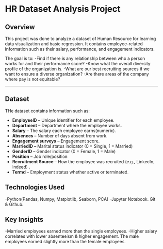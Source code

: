 # HR Dataset Analysis Project

## Overview
This project was done to analyze a dataset of Human Resource for learning data visualization and basic regression. It contains employee-related information such as their salary, performance, and engagement indicators.

The goal is to:
-Find if there is any relationship between who a person works for and their performance score?
-Know what the overall diversity profile of the organization is.
-What are our best recruiting sources if we want to ensure a diverse organization?
-Are there areas of the company where pay is not equitable?

---

## Dataset
THe dataset contains information such as:

- **EmployeeID** – Unique identifier for each employee. 
- **Department** – Department where the employee works.
- **Salary** – The salary each employee earns(numeric). 
- **Absences** – Number of days absent from work.  
- **Engagement surveys** – Engagement score.
- **MarriedID** – Marital status indicator (0 = Single, 1 = Married)  
- **GenderID** – Gender indicator (0 = Female, 1 = Male)  
- **Position** – Job role/position  
- **Recruitment Source** – How the employee was recruited (e.g., LinkedIn, Indeed) . 
- **Termd** – Employment status whether active or terminated.

##  Technologies Used
-Python(Pandas, Numpy, Matplotlib, Seaborn, PCA)
-Jupyter Notebook.
Git & Github.

## Key Insights
-Married employees earned more than the single  employees.
-Higher salary correlates with lower absenteeism & higher engagement.
The male employees earned slightly more than the female employees.
